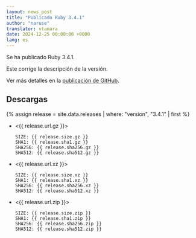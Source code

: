 ```yaml
---
layout: news_post
title: "Publicado Ruby 3.4.1"
author: "naruse"
translator: vtamara
date: 2024-12-25 00:00:00 +0000
lang: es
---
```


Se ha publicado Ruby 3.4.1.

Este corrige la descripción de la versión.

Ver más detalles en la [publicación de GitHub](https://github.com/ruby/ruby/releases/tag/v3_4_1).

## Descargas

{% assign release = site.data.releases | where: "version", "3.4.1" | first %}

* <{{ release.url.gz }}>

      SIZE: {{ release.size.gz }}
      SHA1: {{ release.sha1.gz }}
      SHA256: {{ release.sha256.gz }}
      SHA512: {{ release.sha512.gz }}

* <{{ release.url.xz }}>

      SIZE: {{ release.size.xz }}
      SHA1: {{ release.sha1.xz }}
      SHA256: {{ release.sha256.xz }}
      SHA512: {{ release.sha512.xz }}

* <{{ release.url.zip }}>

      SIZE: {{ release.size.zip }}
      SHA1: {{ release.sha1.zip }}
      SHA256: {{ release.sha256.zip }}
      SHA512: {{ release.sha512.zip }}
